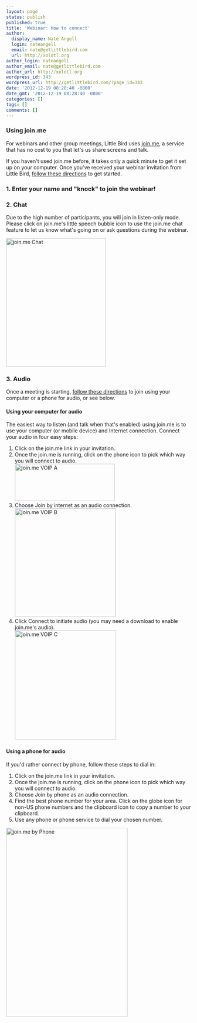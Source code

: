 ```yaml
---
layout: page
status: publish
published: true
title: 'Webinar: How to connect'
author:
  display_name: Nate Angell
  login: nateangell
  email: nate@getlittlebird.com
  url: http://xolotl.org
author_login: nateangell
author_email: nate@getlittlebird.com
author_url: http://xolotl.org
wordpress_id: 343
wordpress_url: http://getlittlebird.com/?page_id=343
date: '2012-12-19 08:28:40 -0800'
date_gmt: '2012-12-19 08:28:40 -0800'
categories: []
tags: []
comments: []
---
```

<h3>Using join.me</h3>
<p>For webinars and other group meetings, Little Bird uses <a title="visit join.me" href="https://join.me/" target="_blank">join.me</a>, a service that has no cost to you that let's us share screens and talk.</p>
<p>If you haven't used join.me before, it takes only a quick minute to get it set up on your computer. Once you've received your webinar invitation from Little Bird, <a title="learn more from join.me" href="https://join.me/welcome/webhelp/joinme/join.me/jm_faq_joinpart.html" target="_blank">follow these directions</a> to get started.</p>
<h3>1. Enter your name and "knock" to join the webinar!</h3>
<h3>2. Chat</h3>
<p>Due to the high number of participants, you will join in listen-only mode. Please click on join.me's little speech bubble icon to use the join.me chat feature to let us know what's going on or ask questions during the webinar.</p>
<p><a href="http://getlittlebird.com/wp-content/uploads/2012/12/joinmeChatA.png"><img class="size-full wp-image-355 alignnone" alt="join.me Chat" src="http://getlittlebird.com/wp-content/uploads/2012/12/joinmeChatA.png" width="272" height="350" /></a></p>
<h3>3. Audio</h3>
<p>Once a meeting is starting, <a title="learn how to use join.me" href="https://join.me/welcome/webhelp/joinme/join.me/jm_faq_telnumber.html" target="_blank">follow these directions</a> to join using your computer or a phone for audio, or see below.</p>
<h4>Using your computer for audio</h4>
<p>The easiest way to listen (and talk when that's enabled) using join.me is to use your computer (or mobile device) and Internet connection. Connect your audio in four easy steps:</p>
<ol>
<li>Click on the join.me link in your invitation.</li>
<li>Once the join.me is running, click on the phone icon to pick which way you will connect to audio.<br />
<a href="http://getlittlebird.com/wp-content/uploads/2012/12/joinmeVoipA.png"><img class="wp-image-349 alignnone" alt="join.me VOIP A" src="http://getlittlebird.com/wp-content/uploads/2012/12/joinmeVoipA.png" width="272" height="101" /></a></li>
<li>Choose Join by internet as an audio connection.<a href="http://getlittlebird.com/wp-content/uploads/2012/12/joinmeVoipB.png"><br />
<img class="wp-image-350 alignnone" alt="join.me VOIP B" src="http://getlittlebird.com/wp-content/uploads/2012/12/joinmeVoipB.png" width="275" height="295" /></a></li>
<li>Click Connect to initiate audio (you may need a download to enable join.me's audio).<a href="http://getlittlebird.com/wp-content/uploads/2012/12/joinmeVoipC.png"><br />
<img class="wp-image-351 alignnone" alt="join.me VOIP C" src="http://getlittlebird.com/wp-content/uploads/2012/12/joinmeVoipC.png" width="276" height="297" /></a></li>
</ol>
<h4>Using a phone for audio</h4>
<p>If you'd rather connect by phone, follow these steps to dial in:</p>
<ol>
<li>Click on the join.me link in your invitation.</li>
<li>Once the join.me is running, click on the phone icon to pick which way you will connect to audio.</li>
<li>Choose Join by phone as an audio connection.</li>
<li>Find the best phone number for your area. Click on the globe icon for non-US phone numbers and the clipboard icon to copy a number to your clipboard.</li>
<li>Use any phone or phone service to dial your chosen number.</li>
</ol>
<p><a href="http://getlittlebird.com/wp-content/uploads/2012/12/joinmePhoneA.png"><img class="size-full wp-image-348 alignnone" alt="join.me by Phone" src="http://getlittlebird.com/wp-content/uploads/2012/12/joinmePhoneA.png" width="331" height="514" /></a></p>
<p>&nbsp;</p>
